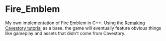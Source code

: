 # Fire_Emblem

My own implementation of Fire Emblem in C++.
Using the [Remaking Cavestory tutorial](https://www.youtube.com/playlist?list=PLNOBk_id22bw6LXhrGfhVwqQIa-M2MsLa) as a base,
the game will eventually feature obvious things like gameplay and assets that didn't come from Cavestory.
